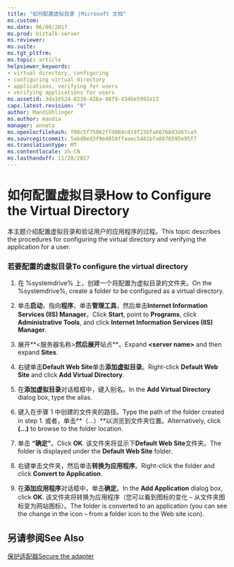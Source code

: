 ```yaml
---
title: "如何配置虚拟目录 |Microsoft 文档"
ms.custom: 
ms.date: 06/08/2017
ms.prod: biztalk-server
ms.reviewer: 
ms.suite: 
ms.tgt_pltfrm: 
ms.topic: article
helpviewer_keywords:
- virtual directory, configuring
- configuring virtual directory
- applications, verifying for users
- verifying applications for users
ms.assetid: 3da16524-8238-426a-88f8-434be5992e13
caps.latest.revision: "9"
author: MandiOhlinger
ms.author: mandia
manager: anneta
ms.openlocfilehash: f00c5f75062ffd084cd19f23bfa66768d3d67ca5
ms.sourcegitcommit: 5abd0ed3f9e4858ffaaec5481bfa8878595e95f7
ms.translationtype: MT
ms.contentlocale: zh-CN
ms.lasthandoff: 11/28/2017
---
```

# <a name="how-to-configure-the-virtual-directory"></a><span data-ttu-id="9a18e-102">如何配置虚拟目录</span><span class="sxs-lookup"><span data-stu-id="9a18e-102">How to Configure the Virtual Directory</span></span>
<span data-ttu-id="9a18e-103">本主题介绍配置虚拟目录和验证用户的应用程序的过程。</span><span class="sxs-lookup"><span data-stu-id="9a18e-103">This topic describes the procedures for configuring the virtual directory and verifying the application for a user.</span></span>  
  
### <a name="to-configure-the-virtual-directory"></a><span data-ttu-id="9a18e-104">若要配置的虚拟目录</span><span class="sxs-lookup"><span data-stu-id="9a18e-104">To configure the virtual directory</span></span>  
  
1.  <span data-ttu-id="9a18e-105">在 %systemdrive% 上，创建一个将配置为虚拟目录的文件夹。</span><span class="sxs-lookup"><span data-stu-id="9a18e-105">On the %systemdrive%, create a folder to be configured as a virtual directory.</span></span>  
  
2.  <span data-ttu-id="9a18e-106">单击**启动**，指向**程序**，单击**管理工具**，然后单击**Internet Information Services (IIS) Manager**。</span><span class="sxs-lookup"><span data-stu-id="9a18e-106">Click **Start**, point to **Programs**, click **Administrative Tools**, and click **Internet Information Services (IIS) Manager**.</span></span>  
  
3.  <span data-ttu-id="9a18e-107">展开**\<服务器名称\>**然后展开**站点**。</span><span class="sxs-lookup"><span data-stu-id="9a18e-107">Expand **\<server name\>** and then expand **Sites**.</span></span>  
  
4.  <span data-ttu-id="9a18e-108">右键单击**Default Web Site**单击**添加虚拟目录**。</span><span class="sxs-lookup"><span data-stu-id="9a18e-108">Right-click **Default Web Site** and click **Add Virtual Directory**.</span></span>  
  
5.  <span data-ttu-id="9a18e-109">在**添加虚拟目录**对话框框中，键入别名。</span><span class="sxs-lookup"><span data-stu-id="9a18e-109">In the **Add Virtual Directory** dialog box, type the alias.</span></span>  
  
6.  <span data-ttu-id="9a18e-110">键入在步骤 1 中创建的文件夹的路径。</span><span class="sxs-lookup"><span data-stu-id="9a18e-110">Type the path of the folder created in step 1.</span></span> <span data-ttu-id="9a18e-111">或者，单击**（...）**以浏览到文件夹位置。</span><span class="sxs-lookup"><span data-stu-id="9a18e-111">Alternatively, click **(…)** to browse to the folder location.</span></span>  
  
7.  <span data-ttu-id="9a18e-112">单击 **“确定”**。</span><span class="sxs-lookup"><span data-stu-id="9a18e-112">Click **OK**.</span></span> <span data-ttu-id="9a18e-113">该文件夹将显示下**Default Web Site**文件夹。</span><span class="sxs-lookup"><span data-stu-id="9a18e-113">The folder is displayed under the **Default Web Site** folder.</span></span>  
  
8.  <span data-ttu-id="9a18e-114">右键单击文件夹，然后单击**转换为应用程序**。</span><span class="sxs-lookup"><span data-stu-id="9a18e-114">Right-click the folder and click **Convert to Application**.</span></span>  
  
9. <span data-ttu-id="9a18e-115">在**添加应用程序**对话框中，单击**确定**。</span><span class="sxs-lookup"><span data-stu-id="9a18e-115">In the **Add Application** dialog box, click **OK**.</span></span> <span data-ttu-id="9a18e-116">该文件夹将转换为应用程序（您可以看到图标的变化 – 从文件夹图标变为网站图标）。</span><span class="sxs-lookup"><span data-stu-id="9a18e-116">The folder is converted to an application (you can see the change in the icon – from a folder icon to the Web site icon).</span></span>  
  
## <a name="see-also"></a><span data-ttu-id="9a18e-117">另请参阅</span><span class="sxs-lookup"><span data-stu-id="9a18e-117">See Also</span></span>  
 [<span data-ttu-id="9a18e-118">保护适配器</span><span class="sxs-lookup"><span data-stu-id="9a18e-118">Secure the adapter</span></span>](../core/security-in-biztalk-adapter-for-peoplesoft-enterprise.md)